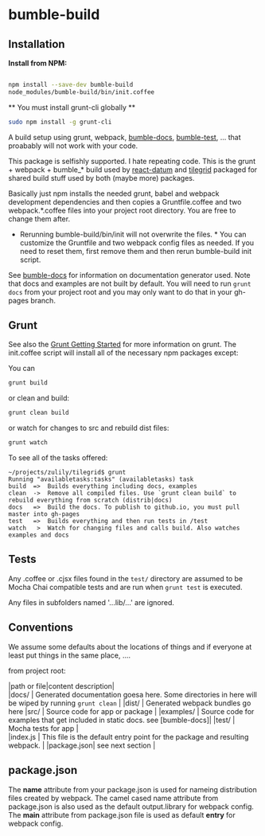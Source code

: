 # bumble-build

## Installation

**Install from NPM:**

```bash

npm install --save-dev bumble-build 
node_modules/bumble-build/bin/init.coffee
```

** You must install grunt-cli globally **
```bash
sudo npm install -g grunt-cli
```

A build setup using grunt, webpack, [bumble-docs](https://github.com/littlebee/bumble-docs), [bumble-test](https://github.com/littlebee/bumble-test), ... that proabably will not work with your code.

This package is selfishly supported.  I hate repeating code.  This is the grunt + webpack + bumble_* build used by [react-datum](http://zulily.github.io/react-datum/docs/) and [tilegrid](http://zulily.github.io/tilegrid/docs/) packaged for shared build stuff used by both (maybe more) packages.

Basically just npm installs the needed grunt, babel and webpack development dependencies and then copies a Gruntfile.coffee and two webpack.*.coffee files into your project root directory.  You are free to change them after.  

* Rerunning bumble-build/bin/init will not overwrite the files. * You can customize the Gruntfile and two webpack config files as needed.  If you need to reset them, first remove them and then rerun bumble-build init script. 

See [bumble-docs](https://github.com/littlebee/bumble-docs) for information on documentation generator used.  Note that docs and examples are not built by default. You will need to run `grunt docs` from your project root and you may only want to do that in your gh-pages branch.  

## Grunt

See also the [Grunt Getting Started](http://gruntjs.com/getting-started) for more information on grunt.  The init.coffee script will install all of the necessary npm packages except:

You can 

```bash
grunt build
```

or clean and build:

```bash
grunt clean build 
```

or watch for changes to src and rebuild dist files:
```bash
grunt watch
```

To see all of the tasks offered:
```
~/projects/zulily/tilegrid$ grunt
Running "availabletasks:tasks" (availabletasks) task
build  =>  Builds everything including docs, examples
clean  ->  Remove all compiled files. Use `grunt clean build` to rebuild everything from scratch (distrib|docs)
docs   =>  Build the docs. To publish to github.io, you must pull master into gh-pages
test   =>  Builds everything and then run tests in /test
watch   >  Watch for changing files and calls build. Also watches examples and docs
```


## Tests

Any .coffee or .cjsx files found in the `test/` directory are assumed to be Mocha Chai compatible tests and are run when `grunt test` is executed. 

Any files in subfolders named '...lib/...' are ignored.   


## Conventions

We assume some defaults about the locations of things and if everyone at least put things in the same place, ....

from project root:

|path or file|content description|          
|docs/      | Generated documentation goesa here. Some directories in here will be wiped by running `grunt clean` |
|dist/      | Generated webpack bundles go here
|src/       | Source code for app or package |
|examples/  | Source code for examples that get included in static docs. see [bumble-docs]|
|test/      | Mocha tests for app |  
|index.js   | This file is the default entry point for the package and resulting webpack. |
|package.json| see next section |

## package.json

The **name** attribute from your package.json is used for nameing distribution files created by webpack.  The camel cased name attribute from package.json is also used as the default output.library for webpack config.  The **main** attribute from package.json file is used as default **entry** for webpack config.  







